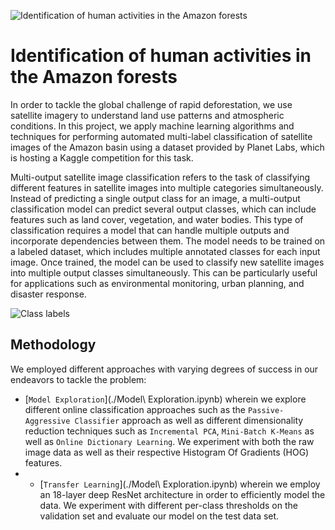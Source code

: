 ![Identification of human activities in the Amazon forests](https://raw.githubusercontent.com/planetlabs/planet-amazon-deforestation/master/img/chipdesc.jpg)


# Identification of human activities in the Amazon forests

In order to tackle the global challenge of rapid deforestation, we use satellite imagery to understand land use patterns and atmospheric conditions. In this project, we apply machine learning algorithms and techniques for performing automated multi-label classification of satellite images of the Amazon basin using a dataset provided by Planet Labs, which is hosting a Kaggle competition for this task.

Multi-output satellite image classification refers to the task of classifying different features in satellite images into multiple categories simultaneously. Instead of predicting a single output class for an image, a multi-output classification model can predict several output classes, which can include features such as land cover, vegetation, and water bodies. This type of classification requires a model that can handle multiple outputs and incorporate dependencies between them. The model needs to be trained on a labeled dataset, which includes multiple annotated classes for each input image. Once trained, the model can be used to classify new satellite images into multiple output classes simultaneously. This can be particularly useful for applications such as environmental monitoring, urban planning, and disaster response.

![Class labels](https://raw.githubusercontent.com/planetlabs/planet-amazon-deforestation/master/img/chips.jpg)

## Methodology

We employed different approaches with varying degrees of success in our endeavors to tackle the problem:

- [`Model Exploration`](./Model\ Exploration.ipynb) wherein we explore different online classification approaches such as the `Passive-Aggressive Classifier` approach as well as different dimensionality reduction techniques such as `Incremental PCA`, `Mini-Batch K-Means` as well as `Online Dictionary Learning`. We experiment with both the raw image data as well as their respective Histogram Of Gradients (HOG) features.
- - [`Transfer Learning`](./Model\ Exploration.ipynb) wherein we employ an 18-layer deep ResNet architecture in order to efficiently model the data. We experiment with different per-class thresholds on the validation set and evaluate our model on the test data set.